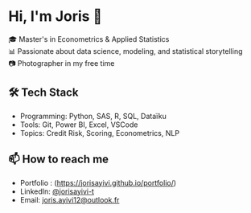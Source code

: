 # Hi, I'm Joris 👋

🎓 Master's in Econometrics & Applied Statistics  
📊 Passionate about data science, modeling, and statistical storytelling  
📷 Photographer in my free time  

## 🛠️ Tech Stack
- Programming: Python, SAS, R, SQL, Dataïku
- Tools: Git, Power BI, Excel, VSCode
- Topics: Credit Risk, Scoring, Econometrics, NLP

## 📫 How to reach me
- Portfolio : (https://jorisayivi.github.io/portfolio/)
- LinkedIn: [@jorisayivi-t](https://www.linkedin.com/in/jorisayivi-t/)
- Email: joris.ayivi12@outlook.fr
